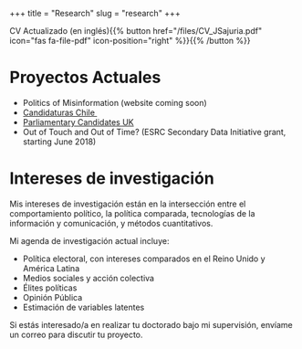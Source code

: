 +++
title = "Research"
slug = "research"
+++


CV Actualizado (en inglés){{% button href="/files/CV_JSajuria.pdf" icon="fas fa-file-pdf" icon-position="right" %}}{{% /button %}}



# Proyectos Actuales

  - Politics of Misinformation (website coming soon)
  - [Candidaturas Chile ][1]
  - [Parliamentary Candidates UK][2]
  - Out of Touch and Out of Time? (ESRC Secondary Data Initiative grant, starting June 2018)



# Intereses de investigación

Mis intereses de investigación están en la intersección entre el comportamiento político, la política comparada, tecnologías de la información y comunicación, y métodos cuantitativos.

Mi agenda de investigación actual incluye:


  - Política electoral, con intereses comparados en el Reino Unido y América Latina
  - Medios sociales y acción colectiva
  - Élites políticas
  - Opinión Pública
  - Estimación de variables latentes

Si estás interesado/a en realizar tu doctorado bajo mi supervisión, envíame un correo para discutir tu proyecto.

 [1]: http://www.candidaturaschile.cl
 [2]: http://www.parliamentarycandidates.org
 [3]: https://sajuria.com/cv/